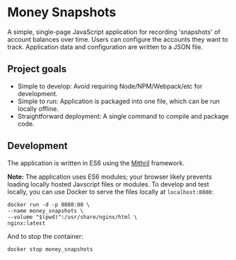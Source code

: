 # Money Snapshots

A simple, single-page JavaScript application for recording 'snapshots' of account balances over
time. Users can configure the accounts they want to track. Application data and configuration are
written to a JSON file.

## Project goals

- Simple to develop: Avoid requiring Node/NPM/Webpack/etc for development.
- Simple to run: Application is packaged into one file, which can be run locally offline.
- Straightforward deployment: A single command to compile and package code.

## Development

The application is written in ES6 using the [Mithril](https://mithril.js.org) framework.

**Note:** The application uses ES6 modules; your browser likely prevents loading locally hosted Javscript files or modules. To develop and test locally, you can use Docker to serve the files locally at `localhost:8080`:

```
docker run -d -p 8080:80 \
--name money_snapshots \
--volume "$(pwd)":/usr/share/nginx/html \
nginx:latest
```

And to stop the container:

```
docker stop money_snapshots
```